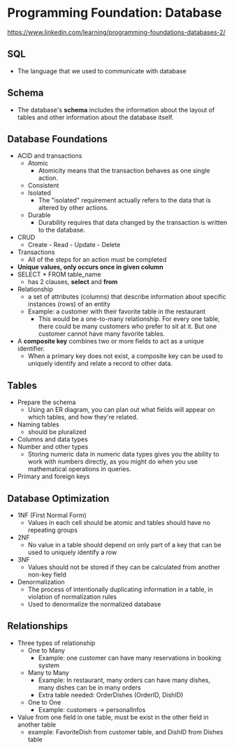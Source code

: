 # Programming Foundation: Database

https://www.linkedin.com/learning/programming-foundations-databases-2/

## SQL

- The language that we used to communicate with database

## Schema

- The database's **schema** includes the information about the layout of tables and other information about the database itself. 

## Database Foundations

- ACID and transactions
  - Atomic
    - Atomicity means that the transaction behaves as one single action.        
  - Consistent
  - Isolated
    - The "isolated" requirement actually refers to the data that is altered by other actions.          
  - Durable
    - Durability requires that data changed by the transaction is written to the database.        
- CRUD
  - Create - Read - Update - Delete
- Transactions
  - All of the steps for an action must be completed
- **Unique values, only occurs once in given column**
- SELECT * FROM table_name
  - has 2 clauses, **select** and **from**
- Relationship
  - a set of attributes (columns) that describe information about specific instances (rows) of an entity
  - Example: a customer with their favorite table in the restaurant
    - This would be a one-to-many relationship. For every one table, there could be many customers who prefer to sit at it. But one customer cannot have many favorite tables.        
- A **composite key** combines two or more fields to act as a unique identifier.
  - When a primary key does not exist, a composite key can be used to uniquely identify and relate a record to other data.        

## Tables

- Prepare the schema
  - Using an ER diagram, you can plan out what fields will appear on which tables, and how they're related.
- Naming tables
  - should be pluralized
- Columns and data types
- Number and other types
  - Storing numeric data in numeric data types gives you the  ability to work with numbers directly, as you might do when you use  mathematical operations in queries.        
- Primary and foreign keys

## Database Optimization
- 1NF (First Normal Form)
   - Values in each cell should be atomic and tables should have no repeating groups
- 2NF
   - No value in a table should depend on only part of a key that can be used to uniquely identify a row
- 3NF
   - Values should not be stored if they can be calculated from another non-key field
- Denormalization
   - The process of intentionally duplicating information in a table, in violation of normalization rules
   - Used to denormalize the normalized database



## Relationships

- Three types of relationship
  - One to Many
    - Example: one customer can have many reservations in booking system
  - Many to Many
    - Example: In restaurant, many orders can have many dishes, many dishes can be in many orders
    - Extra table needed: OrderDishes (OrderID, DishID)
  - One to One
    - Example: customers -> personalInfos
- Value from one field in one table, must be exist in the other field in another table
  - example: FavoriteDish from customer table, and DishID from Dishes table






